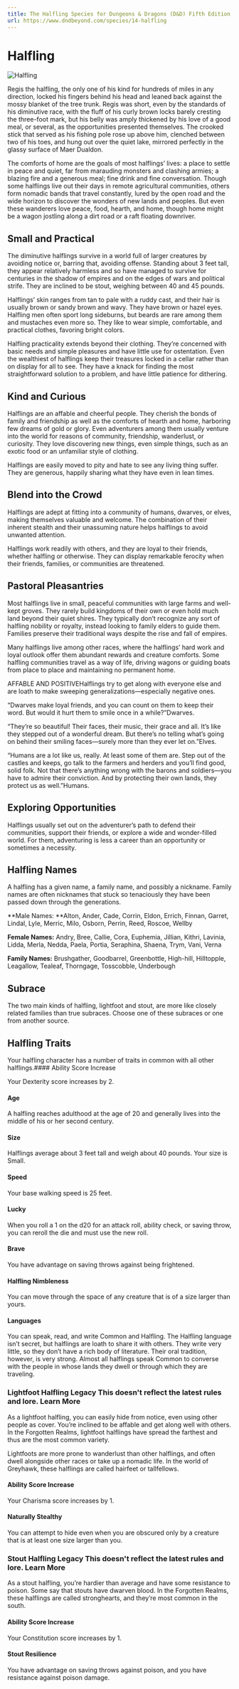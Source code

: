 ```yaml
---
title: The Halfling Species for Dungeons & Dragons (D&D) Fifth Edition (5e) - D&D Beyond
url: https://www.dndbeyond.com/species/14-halfling
---
```


# Halfling

![Halfling](halfling.png)

Regis the halfling, the only one of his kind for hundreds of miles in any direction, locked his fingers behind his head and leaned back against the mossy blanket of the tree trunk. Regis was short, even by the standards of his diminutive race, with the fluff of his curly brown locks barely cresting the three-foot mark, but his belly was amply thickened by his love of a good meal, or several, as the opportunities presented themselves. The crooked stick that served as his fishing pole rose up above him, clenched between two of his toes, and hung out over the quiet lake, mirrored perfectly in the glassy surface of Maer Dualdon.


The comforts of home are the goals of most halflings’ lives: a place to settle in peace and quiet, far from marauding monsters and clashing armies; a blazing fire and a generous meal; fine drink and fine conversation. Though some halflings live out their days in remote agricultural communities, others form nomadic bands that travel constantly, lured by the open road and the wide horizon to discover the wonders of new lands and peoples. But even these wanderers love peace, food, hearth, and home, though home might be a wagon jostling along a dirt road or a raft floating downriver.

## Small and Practical

The diminutive halflings survive in a world full of larger creatures by avoiding notice or, barring that, avoiding offense. Standing about 3 feet tall, they appear relatively harmless and so have managed to survive for centuries in the shadow of empires and on the edges of wars and political strife. They are inclined to be stout, weighing between 40 and 45 pounds.

Halflings’ skin ranges from tan to pale with a ruddy cast, and their hair is usually brown or sandy brown and wavy. They have brown or hazel eyes. Halfling men often sport long sideburns, but beards are rare among them and mustaches even more so. They like to wear simple, comfortable, and practical clothes, favoring bright colors.

Halfling practicality extends beyond their clothing. They’re concerned with basic needs and simple pleasures and have little use for ostentation. Even the wealthiest of halflings keep their treasures locked in a cellar rather than on display for all to see. They have a knack for finding the most straightforward solution to a problem, and have little patience for dithering.

## Kind and Curious

Halflings are an affable and cheerful people. They cherish the bonds of family and friendship as well as the comforts of hearth and home, harboring few dreams of gold or glory. Even adventurers among them usually venture into the world for reasons of community, friendship, wanderlust, or curiosity. They love discovering new things, even simple things, such as an exotic food or an unfamiliar style of clothing.

Halflings are easily moved to pity and hate to see any living thing suffer. They are generous, happily sharing what they have even in lean times.

## Blend into the Crowd

Halflings are adept at fitting into a community of humans, dwarves, or elves, making themselves valuable and welcome. The combination of their inherent stealth and their unassuming nature helps halflings to avoid unwanted attention.

Halflings work readily with others, and they are loyal to their friends, whether halfling or otherwise. They can display remarkable ferocity when their friends, families, or communities are threatened.

## Pastoral Pleasantries

Most halflings live in small, peaceful communities with large farms and well-kept groves. They rarely build kingdoms of their own or even hold much land beyond their quiet shires. They typically don’t recognize any sort of halfling nobility or royalty, instead looking to family elders to guide them. Families preserve their traditional ways despite the rise and fall of empires.

Many halflings live among other races, where the halflings’ hard work and loyal outlook offer them abundant rewards and creature comforts. Some halfling communities travel as a way of life, driving wagons or guiding boats from place to place and maintaining no permanent home.


AFFABLE AND POSITIVEHalflings try to get along with everyone else and are loath to make sweeping generalizations—especially negative ones.


“Dwarves make loyal friends, and you can count on them to keep their word. But would it hurt them to smile once in a while?”Dwarves.

“They’re so beautiful! Their faces, their music, their grace and all. It’s like they stepped out of a wonderful dream. But there’s no telling what’s going on behind their smiling faces—surely more than they ever let on.”Elves.

“Humans are a lot like us, really. At least some of them are. Step out of the castles and keeps, go talk to the farmers and herders and you’ll find good, solid folk. Not that there’s anything wrong with the barons and soldiers—you have to admire their conviction. And by protecting their own lands, they protect us as well.”Humans.

## Exploring Opportunities

Halflings usually set out on the adventurer’s path to defend their communities, support their friends, or explore a wide and wonder-filled world. For them, adventuring is less a career than an opportunity or sometimes a necessity.

## Halfling Names

A halfling has a given name, a family name, and possibly a nickname. Family names are often nicknames that stuck so tenaciously they have been passed down through the generations.

**Male Names: **Alton, Ander, Cade, Corrin, Eldon, Errich, Finnan, Garret, Lindal, Lyle, Merric, Milo, Osborn, Perrin, Reed, Roscoe, Wellby

**Female Names:** Andry, Bree, Callie, Cora, Euphemia, Jillian, Kithri, Lavinia, Lidda, Merla, Nedda, Paela, Portia, Seraphina, Shaena, Trym, Vani, Verna

**Family Names:** Brushgather, Goodbarrel, Greenbottle, High-hill, Hilltopple, Leagallow, Tealeaf, Thorngage, Tosscobble, Underbough

## Subrace

The two main kinds of halfling, lightfoot and stout, are more like closely related families than true subraces. Choose one of these subraces or one from another source.

## Halfling Traits

Your halfling character has a number of traits in common with all other halflings.#### Ability Score Increase

Your Dexterity score increases by 2.

#### Age

A halfling reaches adulthood at the age of 20 and generally lives into the middle of his or her second century.

#### Size

Halflings average about 3 feet tall and weigh about 40 pounds. Your size is Small.

#### Speed

Your base walking speed is 25 feet.

#### Lucky

When you roll a 1 on the d20 for an attack roll, ability check, or saving throw, you can reroll the die and must use the new roll.

#### Brave

You have advantage on saving throws against being frightened.

#### Halfling Nimbleness

You can move through the space of any creature that is of a size larger than yours.

#### Languages

You can speak, read, and write Common and Halfling. The Halfling language isn’t secret, but halflings are loath to share it with others. They write very little, so they don’t have a rich body of literature. Their oral tradition, however, is very strong. Almost all halflings speak Common to converse with the people in whose lands they dwell or through which they are traveling.

### Lightfoot Halfling Legacy This doesn't reflect the latest rules and lore. Learn More

As a lightfoot halfling, you can easily hide from notice, even using other people as cover. You’re inclined to be affable and get along well with others. In the Forgotten Realms, lightfoot halflings have spread the farthest and thus are the most common variety.

Lightfoots are more prone to wanderlust than other halflings, and often dwell alongside other races or take up a nomadic life. In the world of Greyhawk, these halflings are called hairfeet or tallfellows.

#### Ability Score Increase

Your Charisma score increases by 1.

#### Naturally Stealthy

You can attempt to hide even when you are obscured only by a creature that is at least one size larger than you.

### Stout Halfling Legacy This doesn't reflect the latest rules and lore. Learn More

As a stout halfling, you’re hardier than average and have some resistance to poison. Some say that stouts have dwarven blood. In the Forgotten Realms, these halflings are called stronghearts, and they’re most common in the south.

#### Ability Score Increase

Your Constitution score increases by 1.

#### Stout Resilience

You have advantage on saving throws against poison, and you have resistance against poison damage.